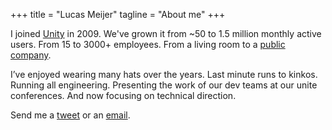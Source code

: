 +++
title = "Lucas Meijer"
tagline = "About me"
+++

I joined [Unity](https://unity3d.com) in 2009. We've grown it from ~50 to 1.5 million monthly active users. From 15 to 3000+ employees.  From a living room to a [public company](https://finance.yahoo.com/quote/U?p=U&.tsrc=fin-srch).

I’ve enjoyed wearing many hats over the years. Last minute runs to kinkos. Running all engineering. Presenting the work of our dev teams at our unite conferences. And now focusing on technical direction.

Send me a [tweet](https://twitter.com/lucasmeijer) or an [email](mailto://lucas@lucasmeijer.com).